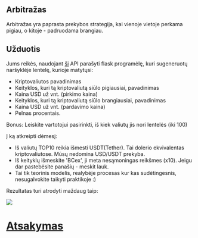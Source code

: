 ## Arbitražas

Arbitražas yra paprasta prekybos strategija, kai vienoje vietoje perkama pigiau, o kitoje - padruodama brangiau.

## Užduotis

Jums reikės, naudojant [šį](https://www.coinlore.com/cryptocurrency-data-api) API parašyti flask programėlę, kuri sugeneruotų naršyklėje lentelę, kurioje matytųsi:

* Kriptovaliutos pavadinimas
* Keityklos, kuri tą kriptovaliutą siūlo pigiausiai, pavadinimas
* Kaina USD už vnt. (pirkimo kaina)
* Keityklos, kuri tą kriptovaliutą siūlo brangiausiai, pavadinimas
* Kaina USD už vnt. (pardavimo kaina)
* Pelnas procentais.


Bonus: Leiskite vartotojui pasirinkti, iš kiek valiutų jis nori lentelės (iki 100)

Į ką atkreipti dėmesį:

* Iš valiutų TOP10 reikia išmesti USDT(Tether). Tai dolerio ekvivalentas kriptovaliutose. Mūsų nedomina USD/USDT prekyba.
* Iš keityklų išmeskite 'BCex', ji meta nesąmoningas reikšmes (x10). Jeigu dar pastebėsite panašių - meskit lauk.
* Tai tik teorinis modelis, realybėje procesas kur kas sudėtingesnis, nesugalvokite taikyti praktikoje :)

Rezultatas turi atrodyti maždaug taip:

![](https://github.com/robotautas/kursas/blob/master/konsultacijos/0207/MDs/arbitrage.png)

# [Atsakymas](https://github.com/robotautas/kursas/tree/master/konsultacijos/0207/Code)